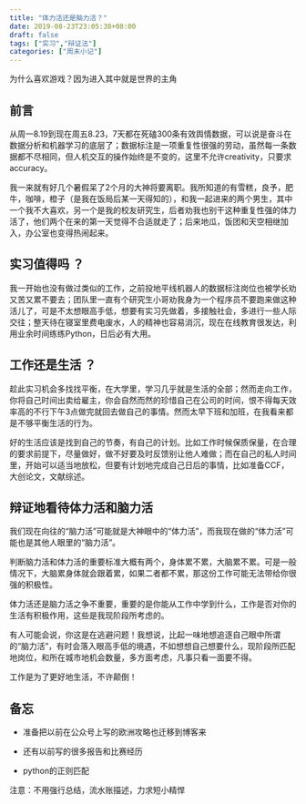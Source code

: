 ```yaml
---
title: "体力活还是脑力活？"
date: 2019-08-23T23:05:38+08:00
draft: false
tags: ["实习","辩证法"]
categories: ["周末小记"]
---
```


为什么喜欢游戏？因为进入其中就是世界的主角

<!--more-->

## 前言

从周一8.19到现在周五8.23，7天都在死磕300条有效舆情数据，可以说是奋斗在数据分析和机器学习的底层了；数据标注是一项重复性很强的劳动，虽然每一条数据都不尽相同，但人机交互的操作始终是不变的，这里不允许creativity，只要求accuracy。

我一来就有好几个暑假呆了2个月的大神将要离职。我所知道的有雪糕，良予，肥牛，咖啡，橙子（是我在饭局后某一天得知的），和我一起进来的两个男生，其中一个我不大喜欢，另一个是我的校友研究生，后者劝我也别干这种重复性强的体力活了，他们两个在来的第一天觉得不合适就走了；后来地瓜，饭团和天空相继加入，办公室也变得热闹起来。

## 实习值得吗 ？

我一开始也没有做过类似的工作，之前投地平线机器人的数据标注岗位也被学长劝又苦又累不要去；团队里一直有个研究生小哥劝我身为一个程序员不要跑来做这种活儿了，可是不太想眼高手低，想要有实习先做着，多接触社会，多进行一些人际交往；整天待在寝室里费电废水，人的精神也容易消沉，现在在线教育很发达，利用业余时间练练Python，日后必有大用。

## 工作还是生活 ？

趁此实习机会多找找平衡，在大学里，学习几乎就是生活的全部；然而走向工作，你将自己时间出卖给雇主，你会自然而然的珍惜自己在公司的时间，恨不得每天效率高的不行下午3点做完就回去做自己的事情。然而太早下班和加班，在我看来都是不够平衡生活的行为。

好的生活应该是找到自己的节奏，有自己的计划。比如工作时候保质保量，在合理的要求前提下，尽量做好，做不好要及时反馈别让他人难做；而在自己的私人时间里，开始可以适当地放松，但要有计划地完成自己日后的事情，比如准备CCF，大创论文，文献综述。

## 辩证地看待体力活和脑力活

我们现在向往的“脑力活”可能就是大神眼中的“体力活”，而我现在做的“体力活”可能也是其他人眼里的“脑力活”。

判断脑力活和体力活的重要标准大概有两个，身体累不累，大脑累不累。可是一般情况下，大脑累身体就会跟着累，如果二者都不累，那这份工作可能无法带给你很强的积极性。

体力活还是脑力活之争不重要，重要的是你能从工作中学到什么，工作是否对你的生活有积极作用，这些是我现阶段所考虑的。

有人可能会说，你这是在逃避问题！我想说，比起一味地想追逐自己眼中所谓的“脑力活”，有时会落入眼高手低的境遇，不如想想自己想要什么，现阶段所匹配地岗位，和所在城市地机会数量，多方面考虑，凡事只看一面要不得。

工作是为了更好地生活，不许颠倒！

## 备忘
- 准备把以前在公众号上写的欧洲攻略也迁移到博客来

- 还有以前写的很多报告和比赛经历

- python的正则匹配

注意：不用强行总结，流水账描述，力求短小精悍